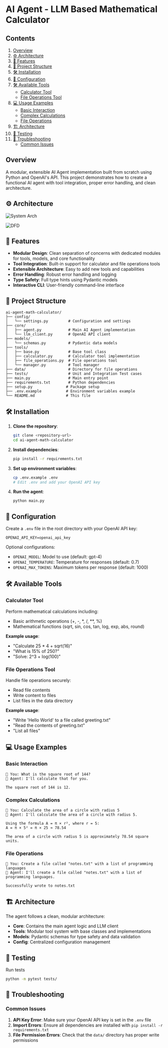 
# AI Agent - LLM Based Mathematical Calculator

## Contents

1. [Overview](#overview)
2. [⚙️ Architecture](#-architecture)
3. [🚀 Features](#-features)
4. [📁 Project Structure](#-project-structure)
5. [🛠️ Installation](#-installation)
6. [🔧 Configuration](#-configuration)
7. [🛠️ Available Tools](#-available-tools)
    * [Calculator Tool](#calculator-tool)
    * [File Operations Tool](#file-operations-tool)
8. [💻 Usage Examples](#-usage-examples)
    * [Basic Interaction](#basic-interaction)
    * [Complex Calculations](#complex-calculations)
    * [File Operations](#file-operations)
9. [🏗️ Architecture](#-architecture)
10. [🧪 Testing](#-testing)
11. [🐛 Troubleshooting](#-troubleshooting)
    * [Common Issues](#common-issues)


## Overview

A modular, extensible AI Agent implementation built from scratch using Python and OpenAI's API. This project demonstrates how to create a functional AI agent with tool integration, proper error handling, and clean architecture.

<!-- TOC --><a name="-architecture"></a>
## ⚙️ Architecture

![System Arch](docs/system_arch.png)

![DFD](docs/dfd.png)

<!-- TOC --><a name="-features"></a>
## 🚀 Features

- **Modular Design**: Clean separation of concerns with dedicated modules for tools, models, and core functionality
- **Tool Integration**: Built-in support for calculator and file operations tools
- **Extensible Architecture**: Easy to add new tools and capabilities
- **Error Handling**: Robust error handling and logging
- **Type Safety**: Full type hints using Pydantic models
- **Interactive CLI**: User-friendly command-line interface

<!-- TOC --><a name="-project-structure"></a>
## 📁 Project Structure

```
ai-agent-math-calculator/
├── config/
│   └── settings.py         # Configuration and settings
├── core/
│   ├── agent.py            # Main AI Agent implementation
│   └── llm_client.py       # OpenAI API client
├── models/
│   └── schemas.py          # Pydantic data models
├── tools/
│   ├── base.py             # Base tool class
│   ├── calculator.py       # Calculator tool implementation
│   ├── file_operations.py  # File operations tool
│   └── manager.py          # Tool manager
├── data/                   # Directory for file operations
├── tests/                  # Unit and Integration Test cases
├── main.py                 # Main entry point
├── requirements.txt        # Python dependencies
├── setup.py               # Package setup
├── .env.example           # Environment variables example
└── README.md              # This file
```

<!-- TOC --><a name="-installation"></a>
## 🛠️ Installation

1. **Clone the repository**:
   ```bash
   git clone <repository-url>
   cd ai-agent-math-calculator
   ```

2. **Install dependencies**:
   ```bash
   pip install -r requirements.txt
   ```

3. **Set up environment variables**:
   ```bash
   cp .env.example .env
   # Edit .env and add your OpenAI API key
   ```

4. **Run the agent**:
   ```bash
   python main.py
   ```

<!-- TOC --><a name="-configuration"></a>
## 🔧 Configuration

Create a `.env` file in the root directory with your OpenAI API key:

```env
OPENAI_API_KEY=openai_api_key
```

Optional configurations:
- `OPENAI_MODEL`: Model to use (default: gpt-4)
- `OPENAI_TEMPERATURE`: Temperature for responses (default: 0.7)
- `OPENAI_MAX_TOKENS`: Maximum tokens per response (default: 1000)

<!-- TOC --><a name="-available-tools"></a>
## 🛠️ Available Tools

<!-- TOC --><a name="calculator-tool"></a>
### Calculator Tool
Perform mathematical calculations including:
- Basic arithmetic operations (+, -, *, /, **, %)
- Mathematical functions (sqrt, sin, cos, tan, log, exp, abs, round)

**Example usage**:
- "Calculate 25 * 4 + sqrt(16)"
- "What is 15% of 250?"
- "Solve: 2^3 + log(100)"

<!-- TOC --><a name="file-operations-tool"></a>
### File Operations Tool
Handle file operations securely:
- Read file contents
- Write content to files
- List files in the data directory

**Example usage**:
- "Write 'Hello World' to a file called greeting.txt"
- "Read the contents of greeting.txt"
- "List all files"

<!-- TOC --><a name="-usage-examples"></a>
## 💻 Usage Examples

<!-- TOC --><a name="basic-interaction"></a>
### Basic Interaction
```
👤 You: What is the square root of 144?
🤖 Agent: I'll calculate that for you.

The square root of 144 is 12.
```

<!-- TOC --><a name="complex-calculations"></a>
### Complex Calculations
```
👤 You: Calculate the area of a circle with radius 5
🤖 Agent: I'll calculate the area of a circle with radius 5.

Using the formula A = π × r², where r = 5:
A = π × 5² = π × 25 ≈ 78.54

The area of a circle with radius 5 is approximately 78.54 square units.
```

<!-- TOC --><a name="file-operations"></a>
### File Operations
```
👤 You: Create a file called "notes.txt" with a list of programming languages
🤖 Agent: I'll create a file called "notes.txt" with a list of programming languages.

Successfully wrote to notes.txt
```

<!-- TOC --><a name="-architecture"></a>
## 🏗️ Architecture

The agent follows a clean, modular architecture:

- **Core**: Contains the main agent logic and LLM client
- **Tools**: Modular tool system with base classes and implementations
- **Models**: Pydantic schemas for type safety and data validation
- **Config**: Centralized configuration management

<!-- TOC --><a name="-testing"></a>
## 🧪 Testing

Run tests 
```bash
python -m pytest tests/
```

<!-- TOC --><a name="-troubleshooting"></a>
## 🐛 Troubleshooting

<!-- TOC --><a name="common-issues"></a>
### Common Issues

1. **API Key Error**: Make sure your OpenAI API key is set in the `.env` file
2. **Import Errors**: Ensure all dependencies are installed with `pip install -r requirements.txt`
3. **File Permission Errors**: Check that the `data/` directory has proper write permissions

